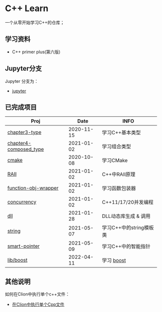 # **C++ Learn**

一个从零开始学习C++的仓库；

## **学习资料**

- C++ primer plus(第六版)

## **Jupyter分支**

Jupyter 分支为：

- [jupyter](https://github.com/JasonkayZK/cpp-learn/tree/jupyter)

## **已完成项目**

| Proj                                                        | Date       | INFO           |
| ----------------------------------------------------------- | ---------- | -------------- |
| [chapter3-type](https://github.com/JasonkayZK/cpp_learn/tree/chapter3-type) | 2020-11-15 | 学习C++基本类型 |
| [chapter4-composed_type](https://github.com/JasonkayZK/cpp_learn/tree/chapter4-composed_type) | 2021-01-02 | 学习组合类型 |
| [cmake](https://github.com/JasonkayZK/cpp_learn/tree/cmake) | 2020-10-08 | 学习CMake |
| [RAII](https://github.com/JasonkayZK/cpp_learn/tree/raii) | 2021-01-02 | C++中RAII原理 |
| [function-obj-wrapper](https://github.com/JasonkayZK/cpp_learn/tree/function-obj-wrapper) | 2021-01-02 | 学习函数包装器 |
| [concurrency](https://github.com/JasonkayZK/cpp_learn/tree/concurrency) | 2021-01-02 | C++11/17/20并发编程 |
| [dll](https://github.com/JasonkayZK/cpp_learn/tree/dll) | 2021-01-28 | DLL动态库生成 & 调用 |
| [string](https://github.com/JasonkayZK/cpp_learn/tree/string) | 2021-05-07 | 学习C++中的string模板类 |
| [smart-pointer](https://github.com/JasonkayZK/cpp_learn/tree/smart-pointer) | 2021-05-09 | 学习C++中的智能指针 |
| [lib/boost](https://github.com/JasonkayZK/cpp-learn/tree/lib/boost) | 2022-04-11 | 学习 [boost](https://www.boost.org/) |

## **其他说明**

如何在Clion中执行单个c++文件：

-   [在Clion中执行单个Cpp文件](https://jasonkayzk.github.io/2020/11/15/在Clion中执行单个Cpp文件/)

